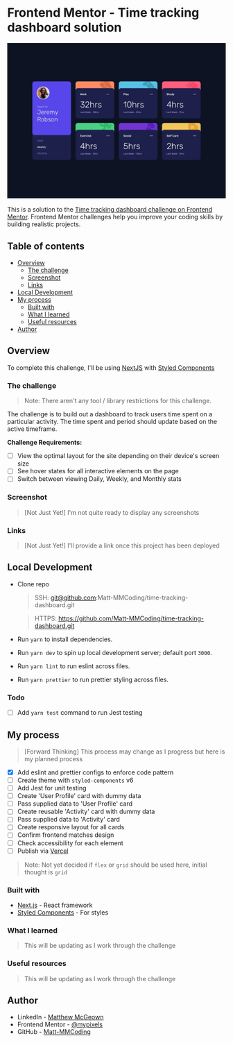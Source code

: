 # Frontend Mentor - Time tracking dashboard solution

![Desktop design preview for the Time Tracking Dashboard challenge](./documentation/design/desktop-design.jpg)

This is a solution to the [Time tracking dashboard challenge on Frontend Mentor](https://www.frontendmentor.io/challenges/time-tracking-dashboard-UIQ7167Jw). Frontend Mentor challenges help you improve your coding skills by building realistic projects. 

## Table of contents

- [Overview](#overview)
  - [The challenge](#the-challenge)
  - [Screenshot](#screenshot)
  - [Links](#links)
- [Local Development](#local-development)
- [My process](#my-process)
  - [Built with](#built-with)
  - [What I learned](#what-i-learned)
  - [Useful resources](#useful-resources)
- [Author](#author)

## Overview

To complete this challenge, I'll be using [NextJS](https://nextjs.org/) with [Styled Components](https://styled-components.com/)

### The challenge

> Note: There aren't any tool / library restrictions for this challenge.

The challenge is to build out a dashboard to track users time spent on a particular activity. The time spent and period should update based on the active timeframe.

**Challenge Requirements:**

- [ ] View the optimal layout for the site depending on their device's screen size
- [ ] See hover states for all interactive elements on the page
- [ ] Switch between viewing Daily, Weekly, and Monthly stats

### Screenshot

> [Not Just Yet!] I'm not quite ready to display any screenshots

### Links

> [Not Just Yet!] I'll provide a link once this project has been deployed

## Local Development

- Clone repo
  > SSH: git@github.com:Matt-MMCoding/time-tracking-dashboard.git

  > HTTPS: https://github.com/Matt-MMCoding/time-tracking-dashboard.git

- Run `yarn` to install dependencies.
- Run `yarn dev` to spin up local development server; default port `3000`.
- Run `yarn lint` to run eslint across files.
- Run `yarn prettier` to run prettier styling across files.

### Todo
- [ ] Add `yarn test` command to run Jest testing

## My process

> [Forward Thinking] This process may change as I progress but here is my planned process

- [x] Add eslint and prettier configs to enforce code pattern
- [ ] Create theme with `styled-components` v6
- [ ] Add Jest for unit testing
- [ ] Create 'User Profile' card with dummy data
- [ ] Pass supplied data to 'User Profile' card
- [ ] Create reusable 'Activity' card with dummy data
- [ ] Pass supplied data to 'Activity' card
- [ ] Create responsive layout for all cards
- [ ] Confirm frontend matches design
- [ ] Check accessibility for each element
- [ ] Publish via [Vercel](https://vercel.com/)

> Note: Not yet decided if `flex` or `grid` should be used here, initial thought is `grid`


### Built with

- [Next.js](https://nextjs.org/) - React framework
- [Styled Components](https://styled-components.com/) - For styles

### What I learned

> This will be updating as I work through the challenge

### Useful resources

> This will be updating as I work through the challenge

## Author

- LinkedIn - [Matthew McGeown](https://www.linkedin.com/in/matthew-mcgeown-964860a7/)
- Frontend Mentor - [@mypixels](https://www.frontendmentor.io/profile/mypixels)
- GitHub - [Matt-MMCoding](https://github.com/Matt-MMCoding)
